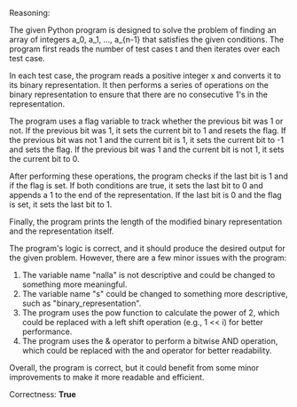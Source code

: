 Reasoning:

The given Python program is designed to solve the problem of finding an array of integers a_0, a_1, ..., a_{n-1} that satisfies the given conditions. The program first reads the number of test cases t and then iterates over each test case.

In each test case, the program reads a positive integer x and converts it to its binary representation. It then performs a series of operations on the binary representation to ensure that there are no consecutive 1's in the representation.

The program uses a flag variable to track whether the previous bit was 1 or not. If the previous bit was 1, it sets the current bit to 1 and resets the flag. If the previous bit was not 1 and the current bit is 1, it sets the current bit to -1 and sets the flag. If the previous bit was 1 and the current bit is not 1, it sets the current bit to 0.

After performing these operations, the program checks if the last bit is 1 and if the flag is set. If both conditions are true, it sets the last bit to 0 and appends a 1 to the end of the representation. If the last bit is 0 and the flag is set, it sets the last bit to 1.

Finally, the program prints the length of the modified binary representation and the representation itself.

The program's logic is correct, and it should produce the desired output for the given problem. However, there are a few minor issues with the program:

1. The variable name "nalla" is not descriptive and could be changed to something more meaningful.
2. The variable name "s" could be changed to something more descriptive, such as "binary_representation".
3. The program uses the pow function to calculate the power of 2, which could be replaced with a left shift operation (e.g., 1 << i) for better performance.
4. The program uses the & operator to perform a bitwise AND operation, which could be replaced with the and operator for better readability.

Overall, the program is correct, but it could benefit from some minor improvements to make it more readable and efficient.

Correctness: **True**